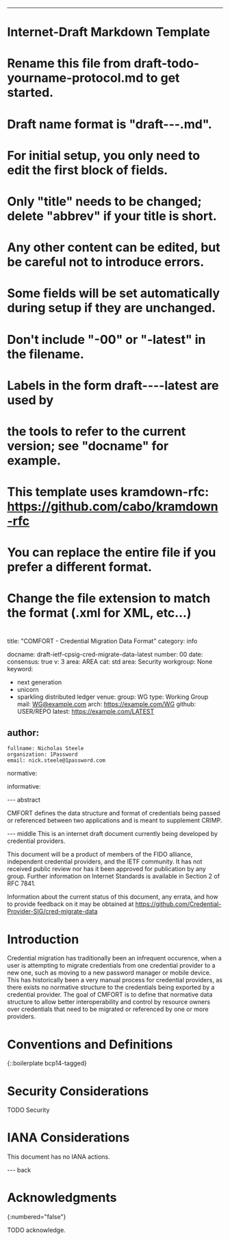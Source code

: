 ---
###
# Internet-Draft Markdown Template
#
# Rename this file from draft-todo-yourname-protocol.md to get started.
# Draft name format is "draft-<yourname>-<workgroup>-<name>.md".
#
# For initial setup, you only need to edit the first block of fields.
# Only "title" needs to be changed; delete "abbrev" if your title is short.
# Any other content can be edited, but be careful not to introduce errors.
# Some fields will be set automatically during setup if they are unchanged.
#
# Don't include "-00" or "-latest" in the filename.
# Labels in the form draft-<yourname>-<workgroup>-<name>-latest are used by
# the tools to refer to the current version; see "docname" for example.
#
# This template uses kramdown-rfc: https://github.com/cabo/kramdown-rfc
# You can replace the entire file if you prefer a different format.
# Change the file extension to match the format (.xml for XML, etc...)
#
###
title: "COMFORT - Credential Migration Data Format"
category: info

docname: draft-ietf-cpsig-cred-migrate-data-latest
number: 00
date:
consensus: true
v: 3
area: AREA
cat: std
area: Security
workgroup: None
keyword:
 - next generation
 - unicorn
 - sparkling distributed ledger
venue:
  group: WG
  type: Working Group
  mail: WG@example.com
  arch: https://example.com/WG
  github: USER/REPO
  latest: https://example.com/LATEST

author:
 -
    fullname: Nicholas Steele
    organization: 1Password
    email: nick.steele@1password.com

normative:

informative:


--- abstract

CMFORT defines the data structure and format of credentials being passed or referenced between two applications and is meant to supplement CRIMP. 

--- middle
This is an internet draft document currently being developed by credential providers.

This document will be a product of members of the FIDO alliance, independent credential providers, and the IETF community. It has not received public review nor has it been approved for publication  by any group. Further information on Internet Standards is available in Section 2 of RFC 7841.

Information about the current status of this document, any errata, and how to provide feedback on it may be obtained at https://github.com/Credential-Provider-SIG/cred-migrate-data

# Introduction

Credential migration has traditionally been an infrequent occurence, when a user is attempting to migrate credentials from one credential provider to a new one, such as moving to a new password manager or mobile device. This has historically been a very manual process for credential providers, as there exists no normative structure to the credentials being exported by a credential provider. The goal of CMFORT is to define that normative data structure to allow better interoperability and control by resource owners over credentials that need to be migrated or referenced by one or more providers.


# Conventions and Definitions

{::boilerplate bcp14-tagged}


# Security Considerations

TODO Security


# IANA Considerations

This document has no IANA actions.


--- back

# Acknowledgments
{:numbered="false"}

TODO acknowledge.
